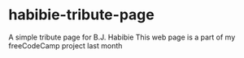 # habibie-tribute-page
A simple tribute page for B.J. Habibie
This web page is a part of my freeCodeCamp project last month
